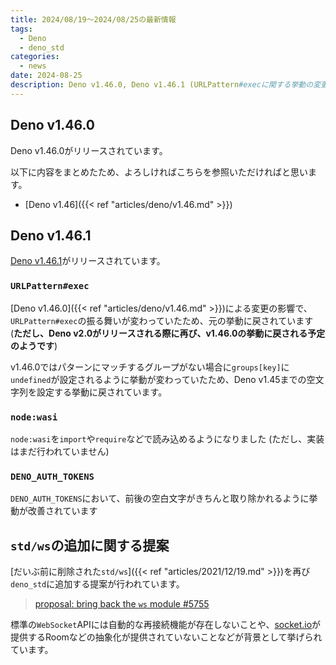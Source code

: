 ```yaml
---
title: 2024/08/19〜2024/08/25の最新情報
tags:
  - Deno
  - deno_std
categories:
  - news
date: 2024-08-25
description: Deno v1.46.0, Deno v1.46.1 (URLPattern#execに関する挙動の変更), std/wsの追加に関する提案
---
```


## Deno v1.46.0

Deno v1.46.0がリリースされています。

以下に内容をまとめたため、よろしければこちらを参照いただければと思います。

* [Deno v1.46]({{< ref "articles/deno/v1.46.md" >}})

## Deno v1.46.1

[Deno v1.46.1](https://github.com/denoland/deno/releases/tag/v1.46.1)がリリースされています。

### `URLPattern#exec`

[Deno v1.46.0]({{< ref "articles/deno/v1.46.md" >}})による変更の影響で、`URLPattern#exec`の振る舞いが変わっていたため、元の挙動に戻されています (**ただし、Deno v2.0がリリースされる際に再び、v1.46.0の挙動に戻される予定のようです**)

v1.46.0ではパターンにマッチするグループがない場合に`groups[key]`に`undefined`が設定されるように挙動が変わっていたため、Deno v1.45までの空文字列を設定する挙動に戻されています。

### `node:wasi`

`node:wasi`を`import`や`require`などで読み込めるようになりました (ただし、実装はまだ行われていません)

### `DENO_AUTH_TOKENS`

`DENO_AUTH_TOKENS`において、前後の空白文字がきちんと取り除かれるように挙動が改善されています

## `std/ws`の追加に関する提案

[だいぶ前に削除された`std/ws`]({{< ref "articles/2021/12/19.md" >}})を再び`deno_std`に追加する提案が行われています。

> [proposal: bring back the `ws` module #5755](https://github.com/denoland/std/issues/5755)

標準の`WebSocket`APIには自動的な再接続機能が存在しないことや、[socket.io](https://github.com/socketio/socket.io)が提供するRoomなどの抽象化が提供されていないことなどが背景として挙げられています。
